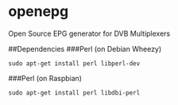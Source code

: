 openepg
=======

Open Source EPG generator for DVB Multiplexers

##Dependencies
###Perl (on Debian Wheezy)
```shell
sudo apt-get install perl libperl-dev
```
###Perl (on Raspbian)
```shell
sudo apt-get install perl libdbi-perl
```
